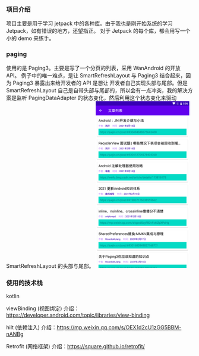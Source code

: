 ### 项目介绍
项目主要是用于学习 jetpack 中的各种库。由于我也是刚开始系统的学习 Jetpack，如有错误的地方，还望指正。
对于 Jetpack 的每个库，都会用写一个小的 demo 来练手。


### paging
使用的是 Paging3。主要是写了一个分页的列表，采用 WanAndroid 的开放 API。
例子中的唯一难点，是让 SmartRefreshLayout 与 Paging3 结合起来，因为 Paging3 暴露出来给开发者的 API 是想让
开发者自己实现头部与尾部。但是 SmartRefreshLayout 自己是自带头部与尾部的，所以会有一点冲突，我的解决方案是监听
PagingDataAdapter 的状态变化，然后利用这个状态变化来驱动 SmartRefreshLayout 的头部与尾部。
<img src="img/device-2021-02-19-170637.png" width="50%" />

### 使用的技术栈
kotlin

viewBinding (视图绑定)
介绍：https://developer.android.com/topic/libraries/view-binding

hilt (依赖注入)
介绍：https://mp.weixin.qq.com/s/OEX1d2cU1zGG5BBM-nANBg

Retrofit (网络框架)
介绍：https://square.github.io/retrofit/